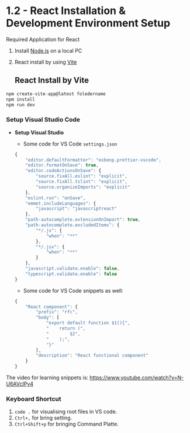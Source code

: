 # 1.2 - React Installation & Development Environment Setup

Required Application for React

1. Install [Node.js](https://nodejs.org) on a local PC 

2. React install by using [Vite](https://vitejs.dev/)
   ## React Install by Vite

```jsx
npm create-vite-app@latest foledername
npm install
npm run dev
```

### Setup Visual Studio Code

- **Setup Visual Studio**
    - Some code for VS Code `settings.json`
    
    ```jsx
    {
        "editor.defaultFormatter": "esbenp.prettier-vscode",
        "editor.formatOnSave": true,
        "editor.codeActionsOnSave": {
            "source.fixAll.eslint": "explicit",
            "source.fixAll.tslint": "explicit",
            "source.organizeImports": "explicit"
        },
        "eslint.run": "onSave",
        "emmet.includeLanguages": {
            "javascript": "javascriptreact"
        },
        "path-autocomplete.extensionOnImport": true,
        "path-autocomplete.excludedItems": {
            "*/.js": {
                "when": "**"
            },
            "*/.jsx": {
                "when": "**"
            }
        },
        "javascript.validate.enable": false,
        "typescript.validate.enable": false
    }
    ```
    
    - Some code for VS Code snippets as well:
    
    ```jsx
    {
        "React component": {
            "prefix": "rfc",
            "body": [
                "export default function $1(){",
                "    return (",
                "        $2",
                "    );",
                "}"
            ],
            "description": "React functional component"
        }
    }
    ```
    

The video for learning snippets is: https://www.youtube.com/watch?v=N-U6AVcIPy4

### Keyboard Shortcut

1. `code .`  for visualising root files in VS code.
2.  `Ctrl+,` for bring setting.
3. `Ctrl+Shift+p` for bringing Command Platte.
